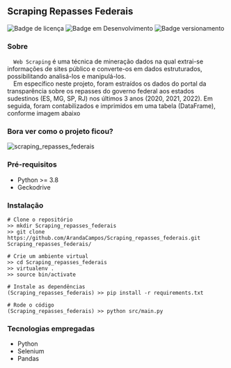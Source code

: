 ## Scraping Repasses Federais
![Badge de licença](http://img.shields.io/static/v1?label=LICENÇA&message=GNU&color=sucess&style=for-the-badge)   ![Badge em Desenvolvimento](http://img.shields.io/static/v1?label=STATUS&message=CONCLUÍDO&color=sucess&style=for-the-badge)   ![Badge versionamento](http://img.shields.io/static/v1?label=VERSAO&message=1.0&color=sucess&style=for-the-badge)

### Sobre

&emsp;`Web Scraping` é uma técnica de mineração dados na qual extrai-se informações de sites público e converte-os em dados estruturados, possibilitando analisá-los e manipulá-los.<br>
&emsp;Em específico neste projeto, foram estraídos os dados do portal da transparência sobre os repasses do governo federal aos estados sudestinos (ES, MG, SP, RJ) nos últimos 3 anos (2020, 2021, 2022). Em seguida, foram contabilizados e imprimidos em uma tabela (DataFrame), conforme imagem abaixo

### Bora ver como o projeto ficou?

![scraping_repasses_federais](https://user-images.githubusercontent.com/87876734/178601506-669199ed-b6c0-4c0e-a445-2f4099258b8f.png)

### Pré-requisitos

  - Python >= 3.8
  - Geckodrive
  
### Instalação
  
    # Clone o repositório
    >> mkdir Scraping_repasses_federais
    >> git clone https://github.com/ArandaCampos/Scraping_repasses_federais.git Scraping_repasses_federais/

    # Crie um ambiente virtual
    >> cd Scraping_repasses_federais
    >> virtualenv .
    >> source bin/activate

    # Instale as dependências
    (Scraping_repasses_federais) >> pip install -r requirements.txt
    
    # Rode o código
    (Scraping_repasses_federais) >> python src/main.py
  
### Tecnologias empregadas
  - Python
  - Selenium
  - Pandas

